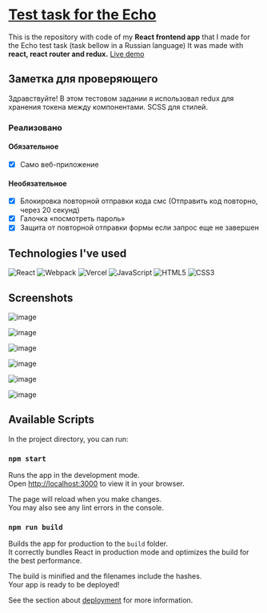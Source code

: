 # [Test task for the Echo](https://echo-test-frontend.vercel.app/)

This is the repository with code of my **React frontend app** that I made for the Echo test task (task bellow in a Russian language)
It was made with **react, react router and redux.** [Live demo](https://echo-test-frontend.vercel.app/)

## Заметка для проверяющего
Здравствуйте! В этом тестовом задании я использовал redux для хранения токена между компонентами. SCSS для стилей. 

### Реализовано

#### Обязательное
- [X] Само веб-приложение

#### Необязательное
- [X] Блокировка повторной отправки кода смс (Отправить код повторно, через 20 секунд)
- [X] Галочка «посмотреть пароль»
- [X] Защита от повторной отправки формы если запрос еще не завершен

## Technologies I've used
![React](https://img.shields.io/badge/react-%2320232a.svg?style=for-the-badge&logo=react&logoColor=%2361DAFB)
![Webpack](https://img.shields.io/badge/webpack-%238DD6F9.svg?style=for-the-badge&logo=webpack&logoColor=black)
![Vercel](https://img.shields.io/badge/vercel-%23000000.svg?style=for-the-badge&logo=vercel&logoColor=white)
![JavaScript](https://img.shields.io/badge/javascript-%23323330.svg?style=for-the-badge&logo=javascript&logoColor=%23F7DF1E)
![HTML5](https://img.shields.io/badge/html5-%23E34F26.svg?style=for-the-badge&logo=html5&logoColor=white)
![CSS3](https://img.shields.io/badge/css3-%231572B6.svg?style=for-the-badge&logo=css3&logoColor=white)

## Screenshots

![image](https://user-images.githubusercontent.com/83648973/220611873-413e9d63-ed51-4e6e-b8be-0feaa2afd104.png)

![image](https://user-images.githubusercontent.com/83648973/220611924-a32c220f-b5bd-4e14-9c91-d6f9775f2353.png)

![image](https://user-images.githubusercontent.com/83648973/220611986-0ed52f8a-0f0f-49b2-94e9-05536623e416.png)

![image](https://user-images.githubusercontent.com/83648973/220612042-c5599515-d8b9-4dee-ab9c-b7232f0dfc91.png)

![image](https://user-images.githubusercontent.com/83648973/220612134-97cf1e99-46be-4e85-92b4-40cfa8827505.png)

![image](https://user-images.githubusercontent.com/83648973/220612153-684cdfc1-ca85-42c7-b9cf-ad629b5aae81.png)


## Available Scripts

In the project directory, you can run:

### `npm start`

Runs the app in the development mode.\
Open [http://localhost:3000](http://localhost:3000) to view it in your browser.

The page will reload when you make changes.\
You may also see any lint errors in the console.

### `npm run build`

Builds the app for production to the `build` folder.\
It correctly bundles React in production mode and optimizes the build for the best performance.

The build is minified and the filenames include the hashes.\
Your app is ready to be deployed!

See the section about [deployment](https://facebook.github.io/create-react-app/docs/deployment) for more information.

